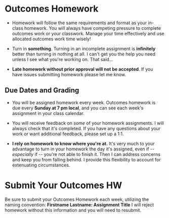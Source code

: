 # Outcomes Homework

- Homework will follow the same requirements and format as your in-class homework. You will always have competing pressure to complete outcomes work or your classwork. Manage your time effectively and use allocated outcomes work time wisely! 

- Turn in **something**. Turning in an incomplete assignment is **infinitely** better than turning in nothing at all. I can't get you the help you need unless I see what you're working on. That said...

- **Late homework without prior approval will not be accepted**. If you have issues submitting homework please let me know.

## Due Dates and Grading

- You will be assigned homework every week. Outcomes homework is due every **Sunday at 7 pm local**, and you can see each week's assignment in your class calendar. 

- You will receive feedback on *some* of your homework assignments. I will always check that it's completed. If you have any questions about your work or want additional feedback, please set up a 1:1. 

- **I rely on homework to know where you're at.** It's very much to your advantage to turn in your homework the day it's assigned, even if -- *especially* if -- you're not able to finish it. Then I can address concerns and keep you from falling behind. I provide this flexibility to account for extenuating circumstances.

# Submit Your Outcomes HW 

Be sure to submit your Outcomes Homework each week, utilizing the naming convention: **Firstname Lastname: Assignment Title** I will reject homework without this information and you will need to resubmit.





